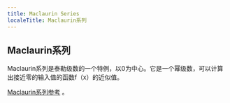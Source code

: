 ```yaml
---
title: Maclaurin Series
localeTitle: Maclaurin系列
---
```

## Maclaurin系列

Maclaurin系列是泰勒级数的一个特例，以0为中心。它是一个幂级数，可以计算出接近零的输入值的函数f（x）的近似值。

[Maclaurin系列参考](http://mathworld.wolfram.com/MaclaurinSeries.html) 。